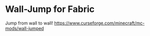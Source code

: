 # Wall-Jump for Fabric

Jump from wall to wall!
https://www.curseforge.com/minecraft/mc-mods/wall-jumped
